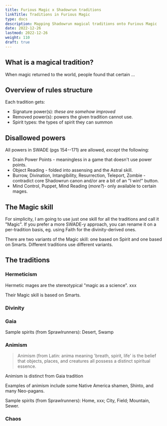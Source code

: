 ```yaml
---
title: Furious Magic x Shadowrun traditions
linkTitle: Traditions in Furious Magic 
type: docs
description: Mapping Shadowrun magical traditions onto Furious Magic
date: 2022-12-26
lastmod: 2022-12-26
weight: 110
draft: true
---
```


## What is a magical tradition?

When magic returned to the world, people found that certain ...

## Overview of rules structure

Each tradition gets:

* Signature power(s): _these are somehow improved_
* Removed power(s): powers the given tradition cannot use.
* Spirit types: the types of spirit they can summon  

## Disallowed powers

All powers in SWADE (pgs 154--171) are allowed, *except* the following:

* Drain Power Points - meaningless in a game that doesn't use power points.
* Object Reading - folded into assensing and the Astral skill.
* Burrow, Divination, Intangibility, Resurrection, Teleport, Zombie - contradict core Shadowrun canon and/or are a bit of an "I win!" button.
* Mind Control, Puppet, Mind Reading (_more?_)- only available to certain mages.

## The Magic skill

For simplicity, I am going to use just one skill for all the traditions and call it "Magic". If you prefer a more SWADE-y approach, you can rename it on a per-tradition basis, eg. using Faith for the divinity-derived ones.

There are two variants of the Magic skill: one based on Spirit and one based on Smarts. Different traditions use different variants.

## The traditions

<!-- Sprwlrunners spirits

Seasoned: Desert, Home, Swamp, Woodlands
Veteran: City, Field, Frost, Storm
Heroic: Mountain, Ocean, Sewer, Sky
-->


### Hermeticism

Hermetic mages are the stereotypical "magic as a science". xxx

Their Magic skill is based on Smarts.

### Divinity



### Gaia


Sample spirits (from Sprawlrunners): Desert, Swamp  

### Animism

> Animism (from Latin: anima meaning 'breath, spirit, life' is the belief that objects, places, and creatures all possess a distinct spiritual essence. 

Animism is distinct from Gaia tradition

Examples of animism include some Native America shamen, Shinto, and many Neo-pagans. 

Sample spirits (from Sprawlrunners): Home, xxx; City, Field; Mountain, Sewer.  

### Chaos

